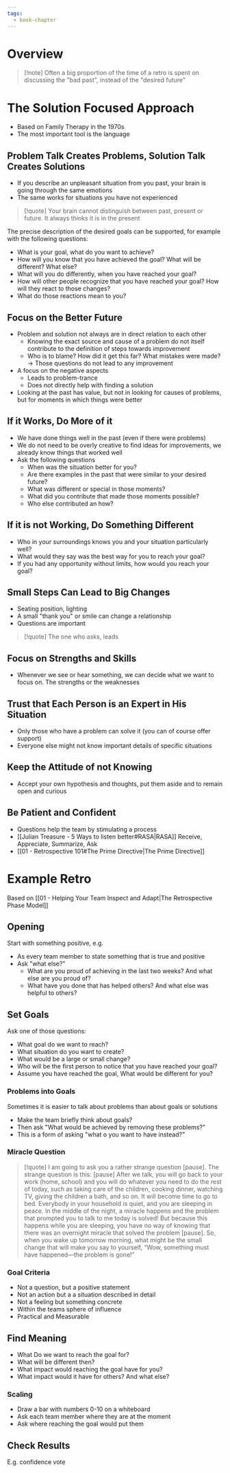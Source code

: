 ```yaml
---
tags:
  - book-chapter
---
```

# Overview

> [!note] Often a big proportion of the time of a retro is spent on discussing the "bad past", instead of the "desired future"

# The Solution Focused Approach

- Based on Family Therapy in the 1970s
- The most important tool is the language

## Problem Talk Creates Problems, Solution Talk Creates Solutions

- If you describe an unpleasant situation from you past, your brain is going through the same emotions
- The same works for situations you have not experienced

> [!quote] Your brain cannot distinguish between past, present or future. It always thinks it is in the present

The precise description of the desired goals can be supported, for example with the following questions:
- What is your goal, what do you want to achieve?
- How will you know that you have achieved the goal? What will be different? What else?
- What will you do differently, when you have reached your goal?
- How will other people recognize that you have reached your goal? How will they react to those changes?
- What do those reactions mean to you?

## Focus on the Better Future

- Problem and solution not always are in direct relation to each other
	- Knowing the exact source and cause of a problem do not itself contribute to the definition of steps towards improvement
	- Who is to blame? How did it get this far? What mistakes were made? -> Those questions do not lead to any improvement
- A focus on the negative aspects
	- Leads to problem-trance
	- Does not directly help with finding a solution
- Looking at the past has value, but not in looking for causes of problems, but for moments in which things were better

## If it Works, Do More of it

- We have done things well in the past (even if there were problems)
- We do not need to be overly creative to find ideas for improvements, we already know things that worked well
- Ask the following questions
	- When was the situation better for you?
	- Are there examples in the past that were similar to your desired future?
	- What was different or special in those moments?
	- What did you contribute that made those moments possible?
	- Who else contributed an how?

## If it is not Working, Do Something Different

- Who in your surroundings knows you and your situation particularly well?
- What would they say was the best way for you to reach your goal?
- If you had any opportunity without limits, how would you reach your goal?

## Small Steps Can Lead to Big Changes

- Seating position, lighting
- A small "thank you" or smile can change a relationship
- Questions are important
> [!quote] The one who asks, leads

## Focus on Strengths and Skills

- Whenever we see or hear something, we can decide what we want to focus on. The strengths or the weaknesses

## Trust that Each Person is an Expert in His Situation

- Only those who have a problem can solve it (you can of course offer support)
- Everyone else might not know important details of specific situations

## Keep the Attitude of not Knowing

- Accept your own hypothesis and thoughts, put them aside and to remain open and curious

## Be Patient and Confident

- Questions help the team by stimulating a process
- [[Julian Treasure - 5 Ways to listen better#RASA|RASA]] Receive, Appreciate, Summarize, Ask
- [[01 - Retrospective 101#The Prime Directive|The Prime Directive]]

# Example Retro

Based on [[01 - Helping Your Team Inspect and Adapt|The Retrospective Phase Model]]

## Opening

Start with something positive, e.g.
- As every team member to state something that is true and positive
- Ask "what else?"
	- What are you proud of achieving in the last two weeks? And what else are you proud of?
	- What have you done that has helped others? And what else was helpful to others?

## Set Goals

Ask one of those questions:
- What goal do we want to reach?
- What situation do you want to create?
- What would be a large or small change?
- Who will be the first person to notice that you have reached your goal?
- Assume you have reached the goal, What would be different for you?

### Problems into Goals

Sometimes it is easier to talk about problems than about goals or solutions
- Make the team briefly think about goals?
- Then ask "What would be achieved by removing these problems?"
- This is a form of asking "what o you want to have instead?"

### Miracle Question

> [!quote]
> I am going to ask you a rather strange question [pause]. The strange
question is this: [pause] After we talk, you will go back to your work (home,
school) and you will do whatever you need to do the rest of today, such as
taking care of the children, cooking dinner, watching TV, giving the children
a bath, and so on. It will become time to go to bed. Everybody in your
household is quiet, and you are sleeping in peace. In the middle of the night,
a miracle happens and the problem that prompted you to talk to me today is
solved! But because this happens while you are sleeping, you have no way of
knowing that there was an overnight miracle that solved the problem
[pause]. So, when you wake up tomorrow morning, what might be the small
change that will make you say to yourself, “Wow, something must have
happened—the problem is gone!”

### Goal Criteria

- Not a question, but a positive statement
- Not an action but a a situation described in detail
- Not a feeling but something concrete
- Within the teams sphere of influence
- Practical and Measurable

## Find Meaning

- What Do we want to reach the goal for?
- What will be different then?
- What impact would reaching the goal have for you?
- What impact would it have for others? And what else?

### Scaling

- Draw a bar with numbers 0-10 on a whiteboard
- Ask each team member where they are at the moment
- Ask where reaching the goal would put them

## Check Results

E.g. confidence vote
